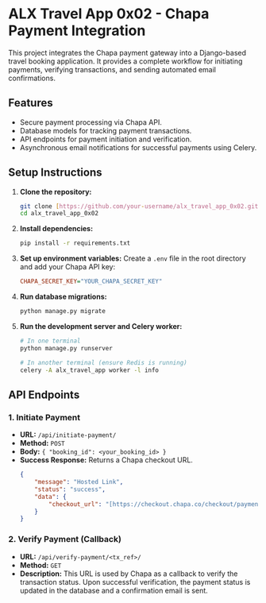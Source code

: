 # ALX Travel App 0x02 - Chapa Payment Integration

This project integrates the Chapa payment gateway into a Django-based travel booking application. It provides a complete workflow for initiating payments, verifying transactions, and sending automated email confirmations.

## Features

- Secure payment processing via Chapa API.
- Database models for tracking payment transactions.
- API endpoints for payment initiation and verification.
- Asynchronous email notifications for successful payments using Celery.

## Setup Instructions

1.  **Clone the repository:**
    ```bash
    git clone [https://github.com/your-username/alx_travel_app_0x02.git](https://github.com/your-username/alx_travel_app_0x02.git)
    cd alx_travel_app_0x02
    ```

2.  **Install dependencies:**
    ```bash
    pip install -r requirements.txt
    ```

3.  **Set up environment variables:**
    Create a `.env` file in the root directory and add your Chapa API key:
    ```ini
    CHAPA_SECRET_KEY="YOUR_CHAPA_SECRET_KEY"
    ```

4.  **Run database migrations:**
    ```bash
    python manage.py migrate
    ```

5.  **Run the development server and Celery worker:**
    ```bash
    # In one terminal
    python manage.py runserver

    # In another terminal (ensure Redis is running)
    celery -A alx_travel_app worker -l info
    ```

## API Endpoints

### 1. Initiate Payment

-   **URL:** `/api/initiate-payment/`
-   **Method:** `POST`
-   **Body:** `{ "booking_id": <your_booking_id> }`
-   **Success Response:** Returns a Chapa checkout URL.
    ```json
    {
        "message": "Hosted Link",
        "status": "success",
        "data": {
            "checkout_url": "[https://checkout.chapa.co/checkout/payment/](https://checkout.chapa.co/checkout/payment/)..."
        }
    }
    ```

### 2. Verify Payment (Callback)

-   **URL:** `/api/verify-payment/<tx_ref>/`
-   **Method:** `GET`
-   **Description:** This URL is used by Chapa as a callback to verify the transaction status. Upon successful verification, the payment status is updated in the database and a confirmation email is sent.